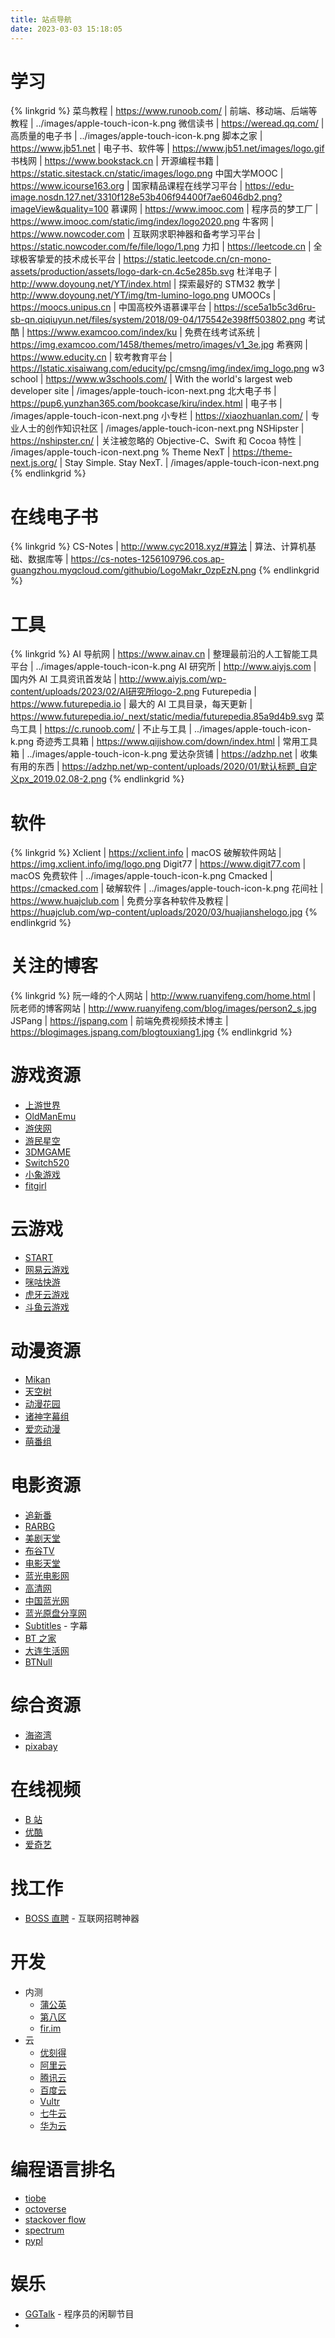 ```yaml
---
title: 站点导航
date: 2023-03-03 15:18:05
---
```


# 学习
{% linkgrid %}
菜鸟教程 | https://www.runoob.com/ | 前端、移动端、后端等教程 | ../images/apple-touch-icon-k.png
微信读书 | https://weread.qq.com/ | 高质量的电子书 | ../images/apple-touch-icon-k.png
脚本之家 | https://www.jb51.net | 电子书、软件等 | https://www.jb51.net/images/logo.gif
书栈网 | https://www.bookstack.cn | 开源编程书籍 | https://static.sitestack.cn/static/images/logo.png
中国大学MOOC | https://www.icourse163.org | 国家精品课程在线学习平台 | https://edu-image.nosdn.127.net/3310f128e53b406f94400f7ae6046db2.png?imageView&quality=100
慕课网 | https://www.imooc.com | 程序员的梦工厂 | https://www.imooc.com/static/img/index/logo2020.png
牛客网 | https://www.nowcoder.com | 互联网求职神器和备考学习平台 | https://static.nowcoder.com/fe/file/logo/1.png
力扣 | https://leetcode.cn | 全球极客挚爱的技术成长平台 | https://static.leetcode.cn/cn-mono-assets/production/assets/logo-dark-cn.4c5e285b.svg
杜洋电子 | http://www.doyoung.net/YT/index.html | 探索最好的 STM32 教学 | http://www.doyoung.net/YT/img/tm-lumino-logo.png
UMOOCs | https://moocs.unipus.cn | 中国高校外语慕课平台 | https://sce5a1b5c3d6ru-sb-qn.qiqiuyun.net/files/system/2018/09-04/175542e398ff503802.png
考试酷 | https://www.examcoo.com/index/ku | 免费在线考试系统 | https://img.examcoo.com/1458/themes/metro/images/v1_3e.jpg
希赛网 | https://www.educity.cn | 软考教育平台 | https://lstatic.xisaiwang.com/educity/pc/cmsng/img/index/img_logo.png
w3 school | https://www.w3schools.com/ | With the world's largest web developer site | /images/apple-touch-icon-next.png
北大电子书 | https://pup6.yunzhan365.com/bookcase/kiru/index.html | 电子书 | /images/apple-touch-icon-next.png
小专栏 | https://xiaozhuanlan.com/ | 专业人士的创作知识社区 | /images/apple-touch-icon-next.png
NSHipster | https://nshipster.cn/ | 关注被忽略的 Objective-C、Swift 和 Cocoa 特性 | /images/apple-touch-icon-next.png
% Theme NexT | https://theme-next.js.org/ | Stay Simple. Stay NexT. | /images/apple-touch-icon-next.png
{% endlinkgrid %}

# 在线电子书
{% linkgrid %}
CS-Notes | http://www.cyc2018.xyz/#算法 | 算法、计算机基础、数据库等 | https://cs-notes-1256109796.cos.ap-guangzhou.myqcloud.com/githubio/LogoMakr_0zpEzN.png
{% endlinkgrid %}

# 工具
{% linkgrid %}
AI 导航网 | https://www.ainav.cn | 整理最前沿的人工智能工具平台 | ../images/apple-touch-icon-k.png
AI 研究所 | http://www.aiyjs.com | 国内外 AI 工具资讯首发站 | http://www.aiyjs.com/wp-content/uploads/2023/02/AI研究所logo-2.png
Futurepedia | https://www.futurepedia.io | 最大的 AI 工具目录，每天更新 | https://www.futurepedia.io/_next/static/media/futurepedia.85a9d4b9.svg
菜鸟工具 | https://c.runoob.com/ | 不止与工具 | ../images/apple-touch-icon-k.png
奇迹秀工具箱 | https://www.qijishow.com/down/index.html | 常用工具箱 | ../images/apple-touch-icon-k.png
爱达杂货铺 | https://adzhp.net | 收集有用的东西 | https://adzhp.net/wp-content/uploads/2020/01/默认标题_自定义px_2019.02.08-2.png
{% endlinkgrid %}

# 软件
{% linkgrid %}
Xclient | https://xclient.info | macOS 破解软件网站 | https://img.xclient.info/img/logo.png
Digit77 | https://www.digit77.com | macOS 免费软件 | ../images/apple-touch-icon-k.png
Cmacked | https://cmacked.com | 破解软件 | ../images/apple-touch-icon-k.png
花间社 | https://www.huajclub.com | 免费分享各种软件及教程 | https://huajclub.com/wp-content/uploads/2020/03/huajianshelogo.jpg
{% endlinkgrid %}

# 关注的博客
{% linkgrid %}
阮一峰的个人网站 | http://www.ruanyifeng.com/home.html | 阮老师的博客网站 | http://www.ruanyifeng.com/blog/images/person2_s.jpg
JSPang | https://jspang.com | 前端免费视频技术博主 | https://blogimages.jspang.com/blogtouxiang1.jpg
{% endlinkgrid %}

# 游戏资源
- [上游世界](https://www.vgter.com)
- [OldManEmu](https://www.oldmanemu.net)
- [游侠网](https://www.ali213.net)
- [游民星空](https://www.gamersky.com)
- [3DMGAME](https://www.3dmgame.com/)
- [Switch520](https://xxxxx520.com)
- [小象游戏](https://www.dxdjyx.com/)
- [fitgirl](https://fitgirl-repacks.site/)

# 云游戏
- [START](https://start.qq.com/)
- [网易云游戏](https://cg.163.com/)
- [咪咕快游](https://www.migufun.com)
- [虎牙云游戏](https://yowa.huya.com)
- [斗鱼云游戏](https://cloudgame.douyu.com)

# 动漫资源
- [Mikan](https://mikanani.me/)
- [天空树](https://www.comicat.org/complete-1.html)
- [动漫花园](https://acg.rip/team/84)
- [诸神字幕组](https://subs.kamigami.org)
- [爱恋动漫](http://www.kisssub.org)
- [萌番组](https://bangumi.moe)

# 电影资源
- [追新番](http://fanxinzhui.com/)
- [RARBG](https://rargb.to/)
- [美剧天堂](https://www.meijutt.tv/)
- [布谷TV](https://www.bugutv.net/)
- [电影天堂](https://www.dytt8.net/index2.htm)
- [蓝光电影网](https://www.1080.cn)
- [高清网](https://www.gaoqingw.com)
- [中国蓝光网](http://www.languangdy.com)
- [蓝光原盘分享网](http://www.hdshare.cn)
- [Subtitles](https://www.opensubtitles.org/en/search/subs) - 字幕
- [BT 之家](http://btbtt15.com/forum-index-fid-951.htm)
- [大连生活网](https://www.dlkoo.cc)
- [BTNull](https://www.btnull.nu)

# 综合资源
- [海盗湾](https://thepiratebay.org/index.html)
- [pixabay](https://pixabay.com/music/)

# 在线视频
- [B 站](https://www.bilibili.com)
- [优酷](https://www.youku.com/channel/webhome)
- [爱奇艺](https://www.iqiyi.com)

# 找工作
- [BOSS 直聘](https://www.zhipin.com) - 互联网招聘神器

# 开发
- 内测
  - [蒲公英](https://www.pgyer.com)
  - [第八区](https://www.dibaqu.com)
  - [fir.im](https://www.betaqr.com/apps)
- 云
  - [优刻得](https://www.ucloud.cn)
  - [阿里云](https://www.aliyun.com)
  - [腾讯云](https://cloud.tencent.com)
  - [百度云](https://cloud.baidu.com)
  - [Vultr](https://my.vultr.com)
  - [七牛云](https://www.qiniu.com)
  - [华为云](https://activity.huaweicloud.com)

# 编程语言排名
  - [tiobe](https://www.tiobe.com/tiobe-index/)
  - [octoverse](https://octoverse.github.com/2022/top-programming-languages)
  - [stackover flow](https://survey.stackoverflow.co/)
  - [spectrum](https://spectrum.ieee.org/)
  - [pypl](https://pypl.github.io/)

# 娱乐
- [GGTalk](https://talk.swift.gg/) - 程序员的闲聊节目
-
